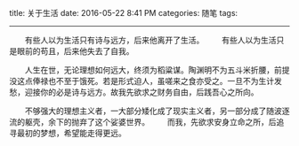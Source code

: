title: 关于生活
date: 2016-05-22 8:41 PM
categories: 随笔
tags:

-----

　　有些人以为生活只有诗与远方，后来他离开了生活。
　　有些人以为生活只是眼前的苟且，后来他失去了自我。

　　人生在世，无论理想如何远大，终须为稻粱谋。陶渊明不为五斗米折腰，前提没这点俸禄也不至于饿死。若是形式迫人，虽嗟来之食亦受之。一旦不为生计发愁，迎接你的必是诗与远方。故我先欲求之财务自由，后践吾心之所向。

　　不够强大的理想主义者，一大部分矮化成了现实主义者，另一部分成了随波逐流的躯壳，余下的抛弃了这个娑婆世界。
　　而我，先欲求安身立命之所，后追寻最初的梦想，希望能走得更远。